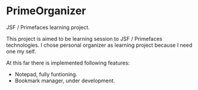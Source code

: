 # PrimeOrganizer
JSF / Primefaces learning project.

This project is aimed to be learning session to JSF / Primefaces technologies.
I chose personal organizer as learning project because I need one my self.

At this far there is implemented following features:
 - Notepad, fully funtioning.
 - Bookmark manager, under development.